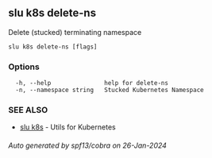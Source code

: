## slu k8s delete-ns

Delete (stucked) terminating namespace

```
slu k8s delete-ns [flags]
```

### Options

```
  -h, --help               help for delete-ns
  -n, --namespace string   Stucked Kubernetes Namespace
```

### SEE ALSO

* [slu k8s](slu_k8s.md)	 - Utils for Kubernetes

###### Auto generated by spf13/cobra on 26-Jan-2024

